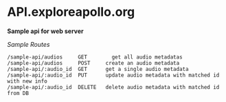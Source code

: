 # API.exploreapollo.org

**Sample api for web server**

*Sample Routes*

    /sample-api/audios     GET		  get all audio metadatas
    /sample-api/audios	   POST	  	create an audio metadata
    /sample-api/:audio_id  GET      get a single audio metadata	
    /sample-api/:audio_id  PUT      update audio metadata with matched id with new info
    /sample-api/:audio_id  DELETE   delete audio metadata with matched id from DB


